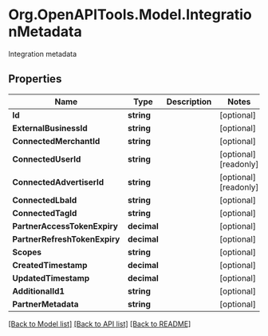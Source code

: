 # Org.OpenAPITools.Model.IntegrationMetadata
Integration metadata

## Properties

Name | Type | Description | Notes
------------ | ------------- | ------------- | -------------
**Id** | **string** |  | [optional] 
**ExternalBusinessId** | **string** |  | [optional] 
**ConnectedMerchantId** | **string** |  | [optional] 
**ConnectedUserId** | **string** |  | [optional] [readonly] 
**ConnectedAdvertiserId** | **string** |  | [optional] [readonly] 
**ConnectedLbaId** | **string** |  | [optional] 
**ConnectedTagId** | **string** |  | [optional] 
**PartnerAccessTokenExpiry** | **decimal** |  | [optional] 
**PartnerRefreshTokenExpiry** | **decimal** |  | [optional] 
**Scopes** | **string** |  | [optional] 
**CreatedTimestamp** | **decimal** |  | [optional] 
**UpdatedTimestamp** | **decimal** |  | [optional] 
**AdditionalId1** | **string** |  | [optional] 
**PartnerMetadata** | **string** |  | [optional] 

[[Back to Model list]](../README.md#documentation-for-models) [[Back to API list]](../README.md#documentation-for-api-endpoints) [[Back to README]](../README.md)

